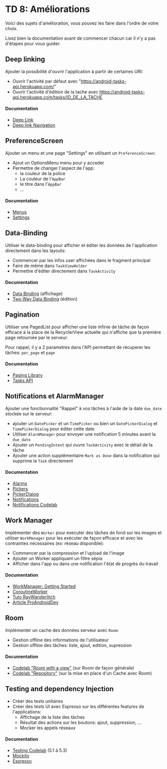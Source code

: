 # TD 8: Améliorations

Voici des sujets d'amélioration, vous pouvez les faire dans l'ordre de votre choix.

Lisez bien la documentation avant de commencer chacun car il n'y a pas d'étapes pour vous guider.


## Deep linking

Ajouter la possibilité d'ouvrir l'application à partir de certaines URI:

- Ouvrir l'activité par défaut avec "https://android-tasks-api.herokuapp.com/"
- Ouvrir l'activité d'édition de la tache avec https://android-tasks-api.herokuapp.com/tasks/ID_DE_LA_TACHE

#### Documentation
- [Deep Link](https://developer.android.com/training/app-links/deep-linking)
- [Deep link Navigation](https://developer.android.com/guide/navigation/navigation-deep-link)


## PreferenceScreen

Ajouter un menu et une page "Settings" en utilisant un `PreferenceScreen`:

- Ajout un OptionsMenu menu pour y acceder
- Permettre de changer l'aspect de l'app:
    - la couleur de la police 
    - La couleur de l'`AppBar`
    - le titre dans l'`AppBar`
    - ...

#### Documentation
- [Menus](https://developer.android.com/guide/topics/ui/menus)
- [Settings](https://developer.android.com/guide/topics/ui/settings.html)


## Data-Binding

Utiliser le data-binding pour afficher et éditer les données de l'application directement dans les layouts:

- Commencer par les infos user affichées dans le fragment principal
- Faire de même dans `TaskViewHolder`
- Permettre d'éditer directement dans `TaskActivity`
    
#### Documentation 
- [Data Binding](https://developer.android.com/topic/libraries/data-binding) (affichage)
- [Two Way Data Binding](https://developer.android.com/topic/libraries/data-binding/two-way) (édition)


## Pagination

Utiliser une PagedList pour afficher une liste infinie de tâche de façon efficace à la place de la RecyclerView actuelle qui n'affiche que la première page retournée par le serveur.

Pour rappel, il y a 2 parametres dans l'API permettant de récuperer les tâches: `per_page` et `page`

#### Documentation 
- [Paging Library](https://developer.android.com/topic/libraries/architecture/paging)
- [Tasks API](https://android-tasks-api.herokuapp.com/api-docs/)


## Notifications et AlarmManager

Ajouter une fonctionnalité "Rappel" à vos tâches à l'aide de la date `due_date` stockée sur le serveur: 

- ajouter un `DatePicker` et un `TimePicker` ou bien un `DatePickerDialog` et `TimePickerDialog` pour éditer cette date
- Utiliser `AlarmManager` pour envoyer une notification 5 minutes avant la `due_date`
- Ajouter un `PendingIntent` qui ouvre `TaskActivity` avec le détail de la tâche
- Ajouter une action supplémentaire `Mark as Done` dans la notification qui supprime la `Task` directement

#### Documentation
- [Alarms](https://developer.android.com/training/scheduling/alarms)
- [Pickers](https://developer.android.com/guide/topics/ui/controls/pickers)
- [PickerDialog](https://www.journaldev.com/9976/android-date-time-picker-dialog)
- [Notifications](https://developer.android.com/guide/topics/ui/notifiers/notifications)
- [Notifications Codelab](https://codelabs.developers.google.com/codelabs/advanced-android-kotlin-training-notifications/index.html?index=..%2F..advanced-android-kotlin-training#0)


## Work Manager

Implémenter des `Worker` pour executer des tâches de fond sur les images et utiliser `WorkManager` pour les exécuter de façon efficace et avec les contraintes nécessaires (ex: réseau disponible):

- Commencer par la compression et l'upload de l'image 
- Ajouter un Worker appliquant un filtre sépia
- Afficher dans l'app ou dans une notification l'état de progrès du travail
  
#### Documentation
- [WorkManager: Getting Started](https://developer.android.com/topic/libraries/architecture/workmanager/basics.html)
- [CoroutineWorker](https://developer.android.com/topic/libraries/architecture/workmanager/advanced/coroutineworker)
- [Tuto RayWanderlitch](https://www.raywenderlich.com/6040-workmanager-tutorial-for-android-getting-started)
- [Article ProAndroidDev](https://proandroiddev.com/exploring-the-stable-android-jetpack-workmanager-82819d5d7c34)


## Room

Implémenter un cache des données serveur avec `Room`:

- Gestion offline des informations de l'utilisateur
- Gestion offline des tâches: liste, ajout, edition, supression

#### Documentation
- [Codelab "Room with a view"](https://codelabs.developers.google.com/codelabs/android-room-with-a-view-kotlin) (sur Room de façon générale)
- [Codelab "Repository"](https://codelabs.developers.google.com/codelabs/kotlin-android-training-repository) (sur la mise en place d'un Cache avec Room)


## Testing and dependency Injection

- Créer des tests unitaires 
- Créer des tests UI avec Espresso sur les différentes features de l'applications:
  - Affichage de la liste des tâches
  - Résultat des actions sur les boutons: ajout, suppression, ...
  - Mocker les appels réseaux

#### Documentation
- [Testing Codelab](https://codelabs.developers.google.com/codelabs/advanced-android-kotlin-training-testing-basics/) (5.1 à 5.3)
- [Mockito](https://site.mockito.org/)
- [Espresso](https://developer.android.com/training/testing/ui-testing/espresso-testing)


